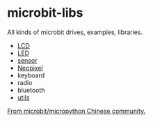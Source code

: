# microbit-libs

All kinds of microbit drives, examples, libraries.

* [LCD](lcd)
* [LED](LED)
* [sensor](sensor)
* [Neopixel](neopixel)
* keyboard
* radio
* bluetooth
* [utils](utils)

[From microbit/micropython Chinese community.](http://www.micropython.org.cn)  

